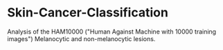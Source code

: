# Skin-Cancer-Classification
Analysis of the HAM10000 ("Human Against Machine with 10000 training images")
Melanocytic and non-melanocytic lesions.
